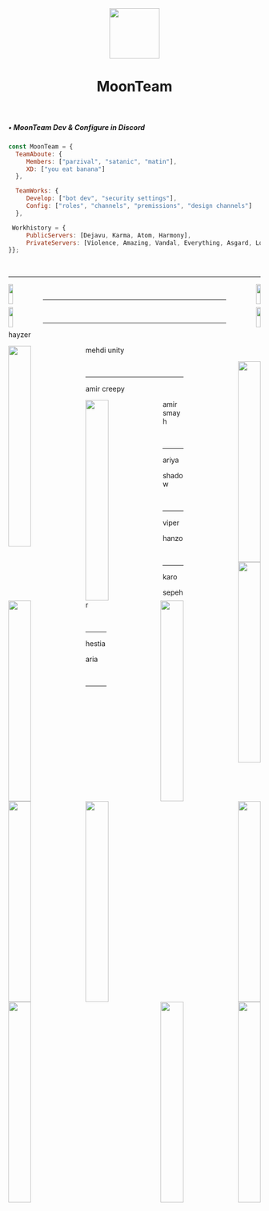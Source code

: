 
<div align="center">
<img src="https://cdn.discordapp.com/attachments/862717041152229426/982772600109420554/moon.png" align="center" height="100" width="100" /></br>
<h1>MoonTeam</h1>
</div></br>


<div align="left">
  <h5>• MoonTeam Dev & Configure in Discord</h5>
  
  ```js
  const MoonTeam = {
    TeamAboute: {
       Members: ["parzival", "satanic", "matin"],
       XD: ["you eat banana"]
    },
  
    TeamWorks: {
       Develop: ["bot dev", "security settings"],
       Config: ["roles", "channels", "premissions", "design channels"]
    },
  
   Workhistory = {
       PublicServers: [Dejavu, Karma, Atom, Harmony],
       PrivateServers: [Violence, Amazing, Vandal, Everything, Asgard, Lollipop]
  }};
  
  ```
</div></br>


----

<div align="left">
<a href="https://discord.gg/kEKgyTjHvN"><img src="https://user-images.githubusercontent.com/106273190/206874721-44867a9e-15fd-4988-b44c-ea16f2583234.png" align="left" height="40" style="width: 13%" ><a/></div>
  

<div align="right">
<a href="mailto:abolparzival@gmail.com"><img src="https://user-images.githubusercontent.com/106273190/206874991-1ac849d0-178d-4e89-9b16-5339715159f3.png" align="right" height="40" style="width: 13%" ></a></div>
<br/>

----
  
<div align="left">
<a href="https://discord.gg/kEKgyTjHvN"><img src="https://user-images.githubusercontent.com/106273190/206874742-b4fe05be-dffc-482d-a6ae-3b2f6af6c0ae.png" align="left" height="40" style="width: 13%" ><a/></div>
  


<div align="right">
<a href="mailto:abolparzival@gmail.com"><img src="https://user-images.githubusercontent.com/106273190/206874746-277a0f88-ca19-4b16-ab58-21b590e813f2.png" align="right" height="40" style="width: 13%" ></a></div>
<br/>

----

hayzer<div align="left">
<a href="https://discord.gg/kEKgyTjHvN"><img src="https://user-images.githubusercontent.com/106273190/206875316-947481f2-3388-46a8-957d-d3ac66051a3b.png" align="left" height="400" style="width: 30%" ><a/></div>



mehdi unity<div align="right">
<a href="mailto:abolparzival@gmail.com"><img src="" align="right" height="400" style="width: 30%" ></a></div>
<br/>

----
  
amir creepy<div align="left">
<a href="https://discord.gg/kEKgyTjHvN"><img src="https://user-images.githubusercontent.com/106273190/206875385-36bf7c0a-76b1-46dc-af75-a1813993d012.png" align="left" height="400" style="width: 30%" ><a/></div>



amir smayh<div align="right">
<a href="mailto:abolparzival@gmail.com"><img src="" align="right" height="400" style="width: 30%" ></a></div>
<br/>

----

ariya<div align="left">
<a href="https://discord.gg/kEKgyTjHvN"><img src="https://user-images.githubusercontent.com/106273190/206875346-8e0ddf26-00a9-4bdf-8e2a-f3c5891c290a.png" align="left" height="400" style="width: 30%" ><a/></div>



shadow<div align="right">
<a href="mailto:abolparzival@gmail.com"><img src="https://user-images.githubusercontent.com/106273190/206874827-83ca5951-3c3c-43bd-aaa0-b6576dc39eb0.png" align="right" height="400" style="width: 30%" ></a></div>
<br/>

  ----

viper<div align="left">
<a href="https://discord.gg/kEKgyTjHvN"><img src="https://user-images.githubusercontent.com/106273190/206875360-09c882c2-48a0-4f86-901a-e6beff851c55.png" align="left" height="400" style="width: 30%" ><a/></div>



hanzo<div align="right">
<a href="mailto:abolparzival@gmail.com"><img src="" align="right" height="400" style="width: 30%" ></a></div>
<br/>
  
  ----

karo<div align="left">
<a href="https://discord.gg/kEKgyTjHvN"><img src="https://user-images.githubusercontent.com/106273190/206875300-782a7d44-6ac4-46ae-a023-efb01cd422cc.png" align="left" height="400" style="width: 30%" ><a/></div>
  


sepehr<div align="right">
<a href="mailto:abolparzival@gmail.com"><img src="https://user-images.githubusercontent.com/106273190/206875216-2c60955d-da5b-4cb9-8ddf-499940297106.png" align="right" height="400" style="width: 30%" ></a></div>
<br/>

  ----

  
hestia<div align="left">
<a href="https://discord.gg/kEKgyTjHvN"><img src="" align="left" height="400" style="width: 30%" ><a/></div>


aria<div align="right">
<a href="mailto:abolparzival@gmail.com"><img src=" https://user-images.githubusercontent.com/106273190/206875370-390b8826-4eda-4df6-85cf-078e8d445ed9.png" align="right" height="400" style="width: 30%" ></a></div>
<br/>

  ----
